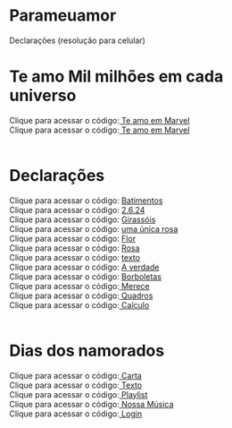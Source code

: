 # Parameuamor
 Declarações (resolução para celular)

<h1>Te amo Mil milhões em cada universo</h1>
Clique para acessar o código:<a href="https://nivelton.github.io/Parameuamor/Te amo em Marvel/Capa.html" target="_blank"> Te amo em Marvel</a>
<br>
Clique para acessar o código:<a href="https://nivelton.github.io/Parameuamor/Te amo em Marvel 2.0/Capa.html" target="_blank"> Te amo em Marvel</a>
<br>
<br>
<h1>Declarações</h1>
Clique para acessar o código: <a href="https://nivelton.github.io/Parameuamor/Declarações/Batimentos.html" target="_blank"> Batimentos</a>
<br>
Clique para acessar o código: <a href="https://nivelton.github.io/Parameuamor/Declarações/2.6.24.html" target="_blank"> 2.6.24</a>
<br>
Clique para acessar o código: <a href="https://nivelton.github.io/Parameuamor/Declarações/Girassóis.html" target="_blank"> Girassóis</a>
<br>
Clique para acessar o código: <a href="https://nivelton.github.io/Parameuamor/Declarações/rosa no copo.html" target="_blank"> uma única rosa</a>
<br>
Clique para acessar o código: <a href="https://nivelton.github.io/Parameuamor/Declarações/Flor.html" target="_blank"> Flor</a>
<br>
Clique para acessar o código: <a href="https://nivelton.github.io/Parameuamor/Declarações/Rosa.html" target="_blank"> Rosa</a>
<br>
Clique para acessar o código: <a href="https://nivelton.github.io/Parameuamor/Declarações/texto.html" target="_blank"> texto</a>
<br>
Clique para acessar o código: <a href="https://nivelton.github.io/Parameuamor/Declarações/A verdade.html" target="_blank"> A verdade</a>
<br>
Clique para acessar o código: <a href="https://nivelton.github.io/Parameuamor/Declarações/Borboletas.html" target="_blank"> Borboletas</a>
<br>
Clique para acessar o código:<a href="https://nivelton.github.io/Parameuamor/Declarações/Merece.html" target="_blank"> Merece</a>
<br>
Clique para acessar o código:<a href="https://nivelton.github.io/Parameuamor/Declarações/Quadros.html" target="_blank"> Quadros</a>
<br>
Clique para acessar o código:<a href="https://nivelton.github.io/Parameuamor/Declarações/Calculo.html" target="_blank"> Calculo</a>
<br>
<br>
<h1>Dias dos namorados</h1>
Clique para acessar o código:<a href="https://nivelton.github.io/Parameuamor/Declarações/Coração.html" target="_blank"> Carta</a>
<br>
Clique para acessar o código:<a href="https://nivelton.github.io/Parameuamor/Declarações/TextoDN.html" target="_blank"> Texto</a>
<br>
Clique para acessar o código:<a href="https://nivelton.github.io/Parameuamor/Sitefoto/untitled.html" target="_blank"> Playlist</a>
<br>
Clique para acessar o código:<a href="https://nivelton.github.io/Parameuamor/música/Música.html" target="_blank"> Nossa Música</a>
<br>
Clique para acessar o código:<a href="https://nivelton.github.io/Parameuamor/site/Index.html" target="_blank"> Login</a>
<br>